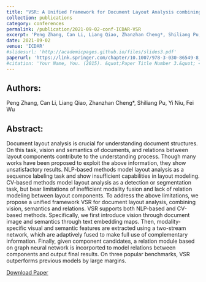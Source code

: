 ```yaml
---
title: "VSR: A Unified Framework for Document Layout Analysis combining Vision, Semantics and Relations"
collection: publications
category: conferences
permalink: /publication/2021-09-02-conf-ICDAR-VSR
excerpt: 'Peng Zhang, Can Li, Liang Qiao, Zhanzhan Cheng*, Shiliang Pu, Yi Niu, Fei Wu'
date: 2021-09-02
venue: 'ICDAR'
#slidesurl: 'http://academicpages.github.io/files/slides3.pdf'
paperurl: 'https://link.springer.com/chapter/10.1007/978-3-030-86549-8_8'
#citation: 'Your Name, You. (2015). &quot;Paper Title Number 3.&quot; <i>Journal 1</i>. 1(3).'
---
```


Authors:
------
Peng Zhang, Can Li, Liang Qiao, Zhanzhan Cheng*, Shiliang Pu, Yi Niu, Fei Wu

Abstract:
------
Document layout analysis is crucial for understanding document structures. On this task, vision and semantics of documents, and relations between layout components contribute to the understanding process. Though many works have been proposed to exploit the above information, they show unsatisfactory results. NLP-based methods model layout analysis as a sequence labeling task and show insufficient capabilities in layout modeling. CV-based methods model layout analysis as a detection or segmentation task, but bear limitations of inefficient modality fusion and lack of relation modeling between layout components. To address the above limitations, we propose a unified framework VSR for document layout analysis, combining vision, semantics and relations. VSR supports both NLP-based and CV-based methods. Specifically, we first introduce vision through document image and semantics through text embedding maps. Then, modality-specific visual and semantic features are extracted using a two-stream network, which are adaptively fused to make full use of complementary information. Finally, given component candidates, a relation module based on graph neural network is incorported to model relations between components and output final results. On three popular benchmarks, VSR outperforms previous models by large margins. 

[Download Paper](https://link.springer.com/chapter/10.1007/978-3-030-86549-8_8)